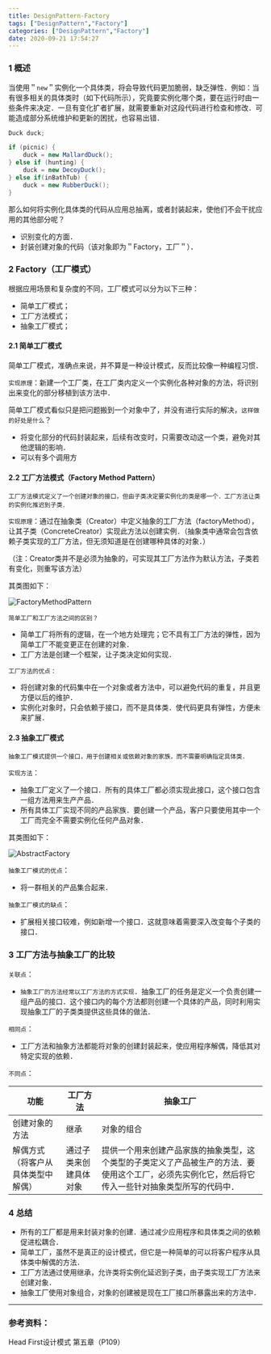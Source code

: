 ```yaml
---
title: DesignPattern-Factory
tags: ["DesignPattern","Factory"]
categories: ["DesignPattern","Factory"]
date: 2020-09-21 17:54:27
---
```


### 1 概述

当使用＂`new`＂实例化一个具体类，将会导致代码更加脆弱，缺乏弹性．例如：当有很多相关的具体类时（如下代码所示），究竟要实例化哪个类，要在运行时由一些条件来决定．一旦有变化扩者扩展，就需要重新对这段代码进行检查和修改．可能造成部分系统维护和更新的困扰，也容易出错．

<!--more-->

```java
Duck duck;

if (picnic) {
	duck = new MallardDuck();
} else if (hunting) {
	duck = new DecoyDuck();
} else if(inBathTub) {
	duck = new RubberDuck();
}
```



那么如何将实例化具体类的代码从应用总抽离，或者封装起来，使他们不会干扰应用的其他部分呢？

- 识别变化的方面．
- 封装创建对象的代码（该对象即为＂Factory，工厂＂）．



### 2 Factory（工厂模式）

根据应用场景和复杂度的不同，工厂模式可以分为以下三种：

- 简单工厂模式；
- 工厂方法模式；
- 抽象工厂模式；



#### 2.1 简单工厂模式

简单工厂模式，准确点来说，并不算是一种设计模式，反而比较像一种编程习惯．

`实现原理`：新建一个工厂类，在工厂类内定义一个实例化各种对象的方法，将识别出来变化的部分移植到该方法中．



简单工厂模式看似只是把问题搬到一个对象中了，并没有进行实际的解决，`这样做的好处是什么`？

- 将变化部分的代码封装起来，后续有改变时，只需要改动这一个类，避免对其他逻辑的影响．
- 可以有多个调用方



#### 2.2 工厂方法模式（Factory Method Pattern）

`工厂方法模式定义了一个创建对象的接口，但由子类决定要实例化的类是哪一个．工厂方法让类的实例化推迟到子类．`



`实现原理`：通过在抽象类（Creator）中定义抽象的工厂方法（factoryMethod），让其子类（ConcreteCreator）实现此方法以创建实例．（抽象类中通常会包含依赖子类实现的工厂方法，但无须知道是在创建哪种具体的对象．）

（注：Creator类并不是必须为抽象的，可实现其工厂方法作为默认方法，子类若有变化，则重写该方法）



其类图如下：

![FactoryMethodPattern](https://cdn.jsdelivr.net/gh/Jovry-Lee/cdn/img/DesignPattern/FactoryMethodPattern.png)



`简单工厂和工厂方法之间的区别？`

- 简单工厂将所有的逻辑，在一个地方处理完；它不具有工厂方法的弹性，因为简单工厂不能变更正在创建的对象．
- 工厂方法是创建一个框架，让子类决定如何实现．



`工厂方法的优点：`

- 将创建对象的代码集中在一个对象或者方法中，可以避免代码的重复，并且更方便以后的维护．
- 实例化对象时，只会依赖于接口，而不是具体类．使代码更具有弹性，方便未来扩展．



#### 2.3 抽象工厂模式

`抽象工厂模式提供一个接口，用于创建相关或依赖对象的家族，而不需要明确指定具体类．`

`实现方法`：

- 抽象工厂定义了一个接口．所有的具体工厂都必须实现此接口，这个接口包含一组方法用来生产产品．
- 所有具体工厂实现不同的产品家族．要创建一个产品，客户只要使用其中一个工厂而完全不需要实例化任何产品对象．



其类图如下：

![AbstractFactory](https://cdn.jsdelivr.net/gh/Jovry-Lee/cdn/img/DesignPattern/AbstractFactory.png)



`抽象工厂模式的优点`：

- 将一群相关的产品集合起来．



`抽象工厂模式的缺点`：

- 扩展相关接口较难，例如新增一个接口．这就意味着需要深入改变每个子类的接口．



### 3 工厂方法与抽象工厂的比较

`关联点`：

- `抽象工厂的方法经常以工厂方法的方式实现`．抽象工厂的任务是定义一个负责创建一组产品的接口．这个接口内的每个方法都则创建一个具体的产品，同时利用实现抽象工厂的子类类提供这些具体的做法．



`相同点`：

- 工厂方法和抽象方法都能将对象的创建封装起来，使应用程序解偶，降低其对特定实现的依赖．



`不同点`：

| 功能                               | 工厂方法               | 抽象工厂                                                     |
| ---------------------------------- | ---------------------- | ------------------------------------------------------------ |
| 创建对象的方法                     | 继承                   | 对象的组合                                                   |
| 解偶方式（将客户从具体类型中解偶） | 通过子类来创建具体对象 | 提供一个用来创建产品家族的抽象类型，这个类型的子类定义了产品被生产的方法．要使用这个工厂，必须先实例化它，然后将它传入一些针对抽象类型所写的代码中． |



### 4 总结

- 所有的工厂都是用来封装对象的创建．通过减少应用程序和具体类之间的依赖促进松耦合．
- 简单工厂，虽然不是真正的设计模式，但它是一种简单的可以将客户程序从具体类中解偶的方法．
- 工厂方法通过使用继承，允许类将实例化延迟到子类，由子类实现工厂方法来创建对象．
- 抽象工厂使用对象组合，对象的创建被是现在工厂接口所暴露出来的方法中．



------

### 参考资料：

Head First设计模式 第五章（P109）

































